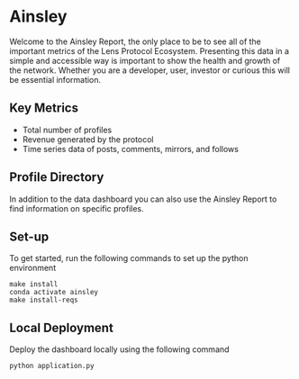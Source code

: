 # Ainsley

Welcome to the Ainsley Report, the only place to be to see all of the important metrics of the Lens Protocol Ecosystem. Presenting this data in a simple and accessible way is important to show the health and growth of the network. Whether you are a developer, user, investor or curious this will be essential information.

## Key Metrics

- Total number of profiles
- Revenue generated by the protocol
- Time series data of posts, comments, mirrors, and follows

## Profile Directory

In addition to the data dashboard you can also use the Ainsley Report to find information on specific profiles.

## Set-up
To get started, run the following commands to set up the python environment
```
make install
conda activate ainsley
make install-reqs
```

## Local Deployment
Deploy the dashboard locally using the following command
```
python application.py
```
